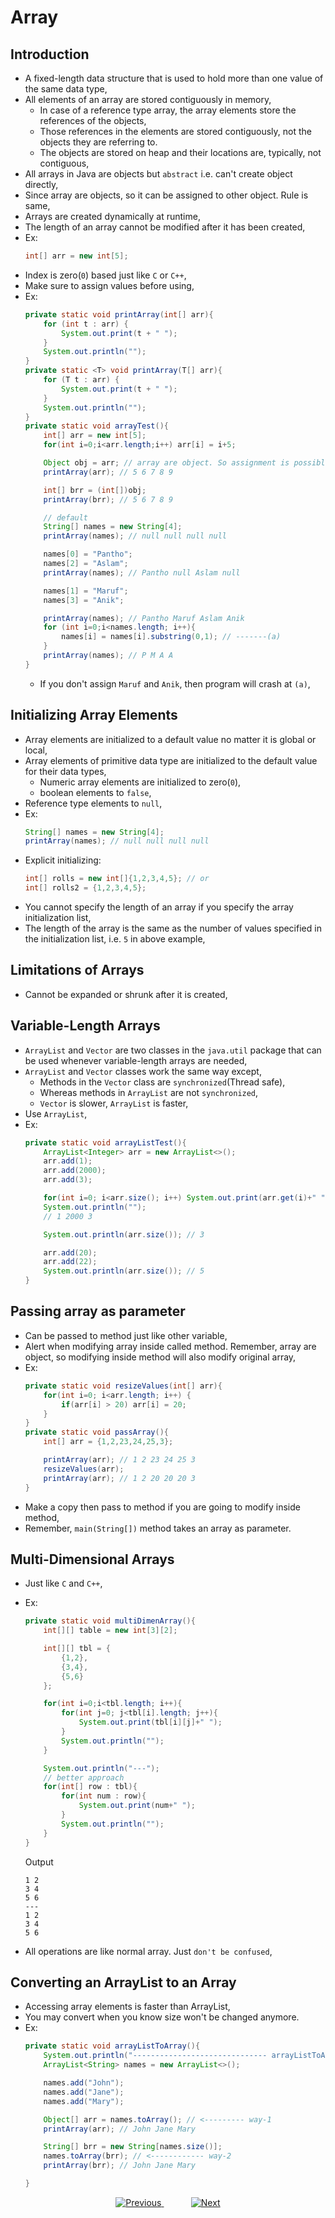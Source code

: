 
# Array

## Introduction
- A fixed-length data structure that is used to hold more than one value of the same data type,
- All elements of an array are stored contiguously in memory,
  - In case of a reference type array, the array elements store the references of the objects,
  - Those references in the elements are stored contiguously, not the objects they are referring to. 
  - The objects are stored on heap and their locations are, typically, not contiguous,
- All arrays in Java are objects but `abstract` i.e. can't create object directly,
- Since array are objects, so it can be assigned to other object. Rule is same,
- Arrays are created dynamically at runtime,
- The length of an array cannot be modified after it has been created,
- Ex:
    ```java
    int[] arr = new int[5];
    ```
- Index is zero(`0`) based just like `C` or `C++`,
- Make sure to assign values before using,
- Ex:
    ```java
    private static void printArray(int[] arr){
        for (int t : arr) {
            System.out.print(t + " ");
        }
        System.out.println("");
    }
    private static <T> void printArray(T[] arr){
        for (T t : arr) {
            System.out.print(t + " ");
        }
        System.out.println("");
    }
    private static void arrayTest(){
        int[] arr = new int[5];
        for(int i=0;i<arr.length;i++) arr[i] = i+5;

        Object obj = arr; // array are object. So assignment is possible
        printArray(arr); // 5 6 7 8 9

        int[] brr = (int[])obj;
        printArray(brr); // 5 6 7 8 9

        // default
        String[] names = new String[4];
        printArray(names); // null null null null

        names[0] = "Pantho";
        names[2] = "Aslam";
        printArray(names); // Pantho null Aslam null

        names[1] = "Maruf";
        names[3] = "Anik";

        printArray(names); // Pantho Maruf Aslam Anik
        for (int i=0;i<names.length; i++){
            names[i] = names[i].substring(0,1); // -------(a)
        }
        printArray(names); // P M A A
    }
    ```
    - If you don't assign `Maruf` and `Anik`, then program will crash at `(a)`,


## Initializing Array Elements
- Array elements are initialized to a default value no matter it is global or local,
- Array elements of primitive data type are initialized to the default value for their data types,
  - Numeric array elements are initialized to zero(`0`), 
  - boolean elements to `false`,
- Reference type elements to `null`,
- Ex:
    ```java
    String[] names = new String[4];
    printArray(names); // null null null null
    ```
- Explicit initializing:
    ```java
    int[] rolls = new int[]{1,2,3,4,5}; // or
    int[] rolls2 = {1,2,3,4,5};
    ```
- You cannot specify the length of an array if you specify the array initialization list,
- The length of the array is the same as the number of values specified in the initialization list, i.e. `5` in above example,

## Limitations of Arrays
- Cannot be expanded or shrunk after it is created,

## Variable-Length Arrays
- `ArrayList` and `Vector` are two classes in the `java.util` package that can be used whenever variable-length arrays are needed,
- `ArrayList` and `Vector` classes work the same way except,
  - Methods in the `Vector` class are `synchronized`(Thread safe), 
  - Whereas methods in `ArrayList` are not `synchronized`,
  - `Vector` is slower, `ArrayList` is faster,
- Use `ArrayList`,
- Ex:
    ```java
    private static void arrayListTest(){
        ArrayList<Integer> arr = new ArrayList<>();
        arr.add(1);
        arr.add(2000);
        arr.add(3);

        for(int i=0; i<arr.size(); i++) System.out.print(arr.get(i)+" ");
        System.out.println("");
        // 1 2000 3

        System.out.println(arr.size()); // 3

        arr.add(20);
        arr.add(22);
        System.out.println(arr.size()); // 5
    }
    ```

## Passing array as parameter
- Can be passed to method just like other variable,
- Alert when modifying array inside called method. Remember, array are object, so modifying inside method will also modify original array,
- Ex:
    ```java
    private static void resizeValues(int[] arr){
        for(int i=0; i<arr.length; i++) {
            if(arr[i] > 20) arr[i] = 20;
        }
    }
    private static void passArray(){
        int[] arr = {1,2,23,24,25,3};
    
        printArray(arr); // 1 2 23 24 25 3
        resizeValues(arr);
        printArray(arr); // 1 2 20 20 20 3 
    }
    ```
- Make a copy then pass to method if you are going to modify inside method,
- Remember, `main(String[])` method takes an array as parameter.

## Multi-Dimensional Arrays
- Just like `C` and `C++`,
- Ex:
    ```java
    private static void multiDimenArray(){
        int[][] table = new int[3][2];

        int[][] tbl = {
            {1,2},
            {3,4},
            {5,6}
        };

        for(int i=0;i<tbl.length; i++){
            for(int j=0; j<tbl[i].length; j++){
                System.out.print(tbl[i][j]+" ");
            }
            System.out.println("");
        }

        System.out.println("---");
        // better approach
        for(int[] row : tbl){
            for(int num : row){
                System.out.print(num+" ");
            }
            System.out.println("");
        }
    }
    ```
    Output
    ```text
    1 2
    3 4
    5 6
    ---
    1 2
    3 4 
    5 6
    ```

- All operations are like normal array. Just `don't be confused`,

## Converting an ArrayList to an Array
- Accessing array elements is faster than ArrayList,
- You may convert when you know size won't be changed anymore.
- Ex:
    ```java
    private static void arrayListToArray(){
        System.out.println("------------------------------ arrayListToArray ---------------------");
        ArrayList<String> names = new ArrayList<>();

        names.add("John");
        names.add("Jane");
        names.add("Mary");

        Object[] arr = names.toArray(); // <--------- way-1
        printArray(arr); // John Jane Mary

        String[] brr = new String[names.size()];
        names.toArray(brr); // <------------ way-2
        printArray(brr); // John Jane Mary

    }
    ```

<!-- bottom_nav_bar_1243 -->
<div align="center">
<a href="https://github.com/abusaeed2433/JavaInREADME/tree/main/regex/part3/">
    <img src="https://img.shields.io/badge/◀%20Previous-blue?style=for-the-badge" alt="Previous">
</a>
&nbsp;&nbsp;&nbsp;&nbsp;&nbsp;&nbsp;&nbsp;&nbsp;&nbsp;&nbsp;
<a href="https://github.com/abusaeed2433/JavaInREADME/tree/main/inheritance/part1/">
    <img src="https://img.shields.io/badge/Next%20▶-blue?style=for-the-badge" alt="Next">
</a>
</div>
<!-- bottom_nav_bar_1243 -->
